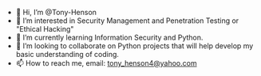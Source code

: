 - 👋 Hi, I’m @Tony-Henson
- 👀 I’m interested in Security Management and Penetration Testing or "Ethical Hacking"
- 🌱 I’m currently learning Information Security and Python.
- 💞️ I’m looking to collaborate on Python projects that will help develop my basic understanding of coding.
- 📫 How to reach me, email: tony_henson4@yahoo.com
